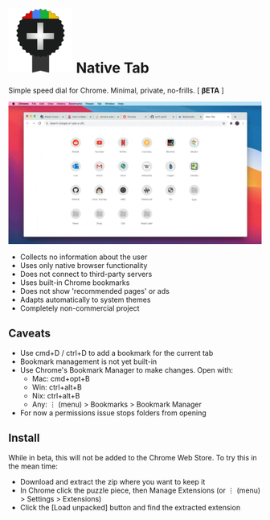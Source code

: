 # ![](icons/icon-128.png) Native Tab

Simple speed dial for Chrome. Minimal, private, no-frills. [ **βETA** ]

![](demo/demo.gif)

- Collects no information about the user
- Uses only native browser functionality
- Does not connect to third-party servers
- Uses built-in Chrome bookmarks
- Does not show 'recommended pages' or ads
- Adapts automatically to system themes
- Completely non-commercial project

## Caveats

- Use cmd+D / ctrl+D to add a bookmark for the current tab
- Bookmark management is not yet built-in
- Use Chrome's Bookmark Manager to make changes. Open with:
  - Mac: cmd+opt+B
  - Win: ctrl+alt+B
  - Nix: ctrl+alt+B
  - Any: ⋮ (menu) > Bookmarks > Bookmark Manager
- For now a permissions issue stops folders from opening

## Install

While in beta, this will not be added to the Chrome Web Store. To try this in the mean time:

- Download and extract the zip where you want to keep it
- In Chrome click the puzzle piece, then Manage Extensions (or ⋮ (menu) > Settings > Extensions)
- Click the [Load unpacked] button and find the extracted extension



